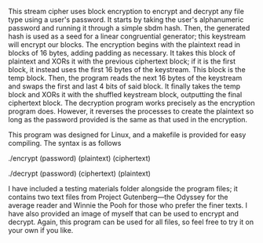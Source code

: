This stream cipher uses block encryption to encrypt and decrypt any file type using a user's password. It starts by taking the user's alphanumeric password and running it through a simple sbdm hash. Then, the generated hash is used as a seed for a linear congruential generator; this keystream will encrypt our blocks. The encryption begins with the plaintext read in blocks of 16 bytes, adding padding as necessary. It takes this block of plaintext and XORs it with the previous ciphertext block; if it is the first block, it instead uses the first 16 bytes of the keystream. This block is the temp block. Then, the program reads the next 16 bytes of the keystream and swaps the first and last 4 bits of said block. It finally takes the temp block and XORs it with the shuffled keystream block, outputting the final ciphertext block. The decryption program works precisely as the encryption program does. However, it reverses the processes to create the plaintext so long as the password provided is the same as that used in the encryption.

This program was designed for Linux, and a makefile is provided for easy compiling. The syntax is as follows

./encrypt (password) (plaintext) (ciphertext)

./decrypt (password) (ciphertext) (plaintext)

I have included a testing materials folder alongside the program files; it contains two text files from Project Gutenberg—the Odyssey for the average reader and Winnie the Pooh for those who prefer the finer texts. I have also provided an image of myself that can be used to encrypt and decrypt. Again, this program can be used for all files, so feel free to try it on your own if you like.
